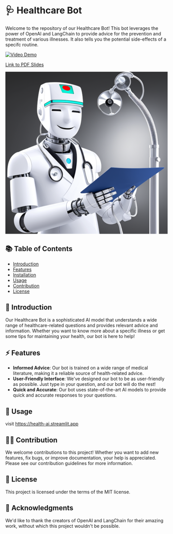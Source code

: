 # 🩺 Healthcare Bot

Welcome to the repository of our Healthcare Bot! This bot leverages the power of OpenAI and LangChain to provide advice for the prevention and treatment of various illnesses. It also tells you the potential side-effects of a specifc routine.


[![Video Demo](https://drive.google.com/uc?export=view&id=YOUR_VIDEO_ID)](https://drive.google.com/file/d/1tsTwPfYiODK9-g8zZrNDEMWua5w5P_MV/view)

[Link to PDF Slides](https://github.com/IbrahimLaeeq/health-ai/blob/main/AI-Powered%20Healthcare%20Chatbot%20(1).pdf)


![Healthcare Bot Image](doc.png)

## 📚 Table of Contents
- [Introduction](#-introduction)
- [Features](#-features)
- [Installation](#-installation)
- [Usage](#-usage)
- [Contribution](#-contribution)
- [License](#-license)

## 🌟 Introduction

Our Healthcare Bot is a sophisticated AI model that understands a wide range of healthcare-related questions and provides relevant advice and information. Whether you want to know more about a specific illness or get some tips for maintaining your health, our bot is here to help!

## ⚡ Features

- **Informed Advice**: Our bot is trained on a wide range of medical literature, making it a reliable source of health-related advice.
- **User-Friendly Interface**: We've designed our bot to be as user-friendly as possible. Just type in your question, and our bot will do the rest!
- **Quick and Accurate**: Our bot uses state-of-the-art AI models to provide quick and accurate responses to your questions.


## 🚀 Usage

visit https://health-ai.streamlit.app

## 👩‍💻 Contribution
We welcome contributions to this project! Whether you want to add new features, fix bugs, or improve documentation, your help is appreciated. Please see our contribution guidelines for more information.

## 📄 License
This project is licensed under the terms of the MIT license.

## 🙏 Acknowledgments
We'd like to thank the creators of OpenAI and LangChain for their amazing work, without which this project wouldn't be possible.


